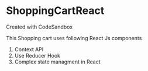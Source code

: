 # ShoppingCartReact
Created with CodeSandbox

This Shopping cart uses following React Js components

1. Context API
2. Use Reducer Hook
3. Complex state managment in React
